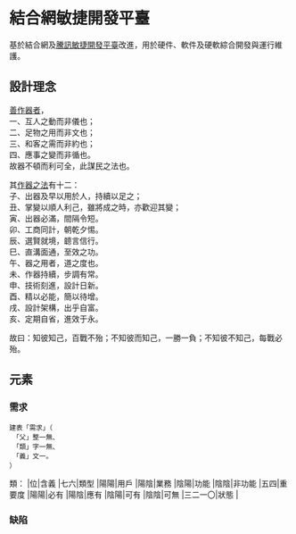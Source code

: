 # 結合網敏捷開發平臺
基於結合網及[騰訊敏捷開發平臺](https://www.tapd.cn/)改進，用於硬件、軟件及硬軟綜合開發與運行維護。
## 設計理念
[善作器者](https://agilemanifesto.org/iso/zhcht/manifesto.html)，\
一、互人之動而非儀也；\
二、足物之用而非文也；\
三、和客之需而非約也；\
四、應事之變而非循也。\
故器不頓而利可全，此謀民之法也。

其[作器之法](https://agilemanifesto.org/iso/zhcht/principles.html)有十二： \
子、出器及早以用於人，持續以足之；\
丑、掌變以順人利己，雖將成之時，亦歡迎其變；\
寅、出器必滿，間隔令短。\
卯、工商同計，朝乾夕惕。\
辰、選賢就境，聼言信行。\
巳、直溝面通，至效之功。\
午、器之用者，道之度也。\
未、作器持續，步調有常。\
申、技術刻進，設計日新。\
酉、精以必能，簡以待增。\
戌、設計架構，出乎自富。\
亥、定期自省，進效于永。

故曰：知彼知己，百戰不殆；不知彼而知己，一勝一負；不知彼不知己，每戰必殆。
## 元素
### 需求
```
建表「需求」（
　「父」整一無、
　「類」字一無、
　「義」文一。
）
```
類：
|位|含義
|七六|類型
|陽陽|用戶
|陽陰|業務
|陰陽|功能
|陰陰|非功能
|五四|重要度
|陽陽|必有
|陽陰|應有
|陰陽|可有
|陰陰|可無
|三二一〇|狀態
|
### 缺陷

